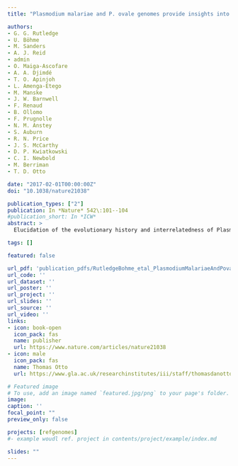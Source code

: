 ```yaml
---
title: "Plasmodium malariae and P. ovale genomes provide insights into malaria parasite evolution"

authors:
- G. G. Rutledge
- U. Böhme
- M. Sanders
- A. J. Reid
- admin
- O. Maiga-Ascofare
- A. A. Djimdé
- T. O. Apinjoh
- L. Amenga-Etego
- M. Manske
- J. W. Barnwell
- F. Renaud
- B. Ollomo
- F. Prugnolle
- N. M. Anstey
- S. Auburn
- R. N. Price
- J. S. McCarthy
- D. P. Kwiatkowski
- C. I. Newbold
- M. Berriman
- T. D. Otto

date: "2017-02-01T00:00:00Z"
doi: "10.1038/nature21038"

publication_types: ["2"]
publication: In *Nature* 542\:101--104
#publication_short: In *ICW*
abstract: >
  Elucidation of the evolutionary history and interrelatedness of Plasmodium species that infect humans has been hampered by a lack of genetic information for three human-infective species: P. malariae and two P. ovale species (P. o. curtisi and P. o. wallikeri). These species are prevalent across most regions in which malaria is endemic and are often undetectable by light microscopy, rendering their study in human populations difficult. The exact evolutionary relationship of these species to the other human-infective species has been contested. Using a new reference genome for P. malariae and a manually curated draft P. o. curtisi genome, we are now able to accurately place these species within the Plasmodium phylogeny. Sequencing of a P. malariae relative that infects chimpanzees reveals similar signatures of selection in the P. malariae lineage to another Plasmodium lineage shown to be capable of colonization of both human and chimpanzee hosts. Molecular dating suggests that these host adaptations occurred over similar evolutionary timescales. In addition to the core genome that is conserved between species, differences in gene content can be linked to their specific biology. The genome suggests that P. malariae expresses a family of heterodimeric proteins on its surface that have structural similarities to a protein crucial for invasion of red blood cells. The data presented here provide insight into the evolution of the Plasmodium genus as a whole.

tags: []

featured: false

url_pdf: 'publication_pdfs/RutledgeBohme_etal_PlasmodiumMalariaeAndPovaleGenomes_Nature_2017.pdf'
url_code: ''
url_dataset: ''
url_poster: ''
url_project: ''
url_slides: ''
url_source: ''
url_video: ''
links:
- icon: book-open
  icon_pack: fas
  name: publisher
  url: https://www.nature.com/articles/nature21038
- icon: male
  icon_pack: fas
  name: Thomas Otto
  url: https://www.gla.ac.uk/researchinstitutes/iii/staff/thomasdanotto/

# Featured image
# To use, add an image named `featured.jpg/png` to your page's folder.
image:
caption: ''
focal_point: ""
preview_only: false

projects: [refgenomes]
#- example woudl ref. project in contents/project/example/index.md

slides: ""
---
```


